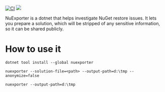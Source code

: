 [![CI](https://github.com/marcin-krystianc/NuExporter/actions/workflows/ci.yml/badge.svg?branch=master&event=push)](https://github.com/marcin-krystianc/NuExporter/actions/workflows/ci.yml?query=branch%3Amaster+event%3Apush)
[![](https://img.shields.io/nuget/vpre/NuExporter)](https://www.nuget.org/packages/NuExporter/absoluteLatest)

NuExporter is a dotnet that helps investigate NuGet restore issues.
It lets you prepare a solution, which will be stripped of any sensitive information, so it can be shared publicly.

# How to use it
`dotnet tool install --global nuexporter`

`nuexporter --solution-file=<path> --output-path=d:\tmp --anonymize=false`

`nuexporter --output-path=d:\tmp`
